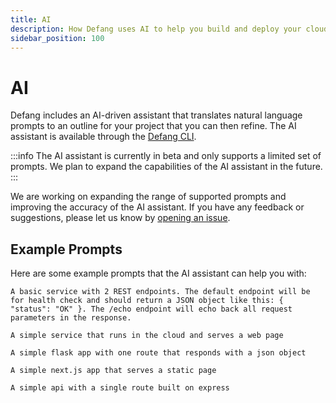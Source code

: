 ```yaml
---
title: AI
description: How Defang uses AI to help you build and deploy your cloud applications.
sidebar_position: 100
---
```


# AI


Defang includes an AI-driven assistant that translates natural language prompts to an outline for your project that you can then refine. The AI assistant is available through the [Defang CLI](../getting-started/installing.md).

:::info
The AI assistant is currently in beta and only supports a limited set of prompts. We plan to expand the capabilities of the AI assistant in the future.
:::

We are working on expanding the range of supported prompts and improving the accuracy of the AI assistant. If you have any feedback or suggestions, please let us know by [opening an issue](https://github.com/DefangLabs/defang/issues/new).

## Example Prompts

Here are some example prompts that the AI assistant can help you with:

```
A basic service with 2 REST endpoints. The default endpoint will be for health check and should return a JSON object like this: { "status": "OK" }. The /echo endpoint will echo back all request parameters in the response.
```

```
A simple service that runs in the cloud and serves a web page
```

```
A simple flask app with one route that responds with a json object
```

```
A simple next.js app that serves a static page
```

```
A simple api with a single route built on express
```
